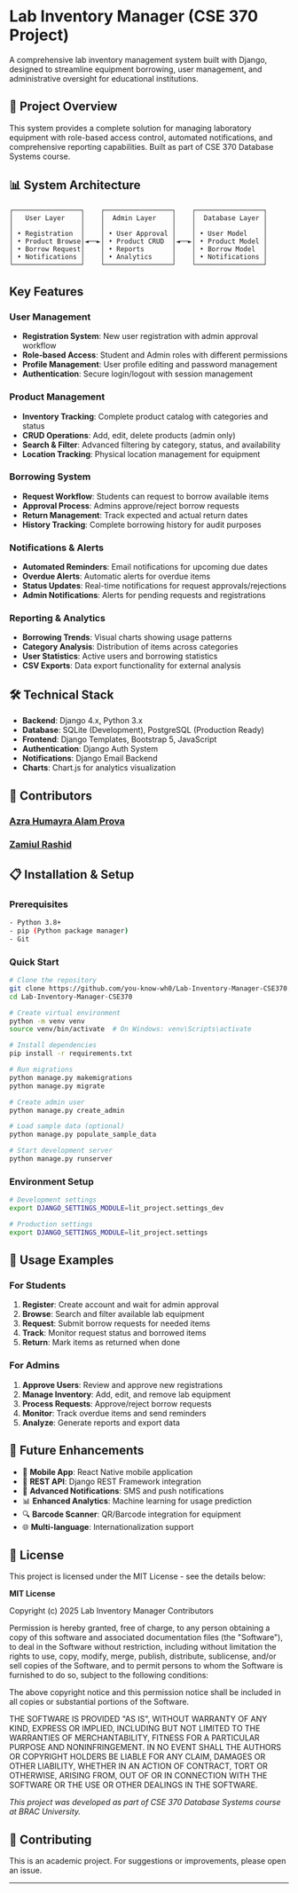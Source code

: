 # Lab Inventory Manager (CSE 370 Project)

A comprehensive lab inventory management system built with Django, designed to streamline equipment borrowing, user management, and administrative oversight for educational institutions.

## 🎯 Project Overview

This system provides a complete solution for managing laboratory equipment with role-based access control, automated notifications, and comprehensive reporting capabilities. Built as part of CSE 370 Database Systems course.

## 📊 System Architecture

```
┌─────────────────┐    ┌─────────────────┐    ┌─────────────────┐
│   User Layer    │    │  Admin Layer    │    │  Database Layer │
│                 │    │                 │    │                 │
│ • Registration  │    │ • User Approval │    │ • User Model    │
│ • Product Browse│◄──►│ • Product CRUD  │◄──►│ • Product Model │
│ • Borrow Request│    │ • Reports       │    │ • Borrow Model  │
│ • Notifications │    │ • Analytics     │    │ • Notifications │
└─────────────────┘    └─────────────────┘    └─────────────────┘
```

##  Key Features

### User Management
- **Registration System**: New user registration with admin approval workflow
- **Role-based Access**: Student and Admin roles with different permissions
- **Profile Management**: User profile editing and password management
- **Authentication**: Secure login/logout with session management

### Product Management
- **Inventory Tracking**: Complete product catalog with categories and status
- **CRUD Operations**: Add, edit, delete products (admin only)
- **Search & Filter**: Advanced filtering by category, status, and availability
- **Location Tracking**: Physical location management for equipment

### Borrowing System
- **Request Workflow**: Students can request to borrow available items
- **Approval Process**: Admins approve/reject borrow requests
- **Return Management**: Track expected and actual return dates
- **History Tracking**: Complete borrowing history for audit purposes

### Notifications & Alerts
- **Automated Reminders**: Email notifications for upcoming due dates
- **Overdue Alerts**: Automatic alerts for overdue items
- **Status Updates**: Real-time notifications for request approvals/rejections
- **Admin Notifications**: Alerts for pending requests and registrations

### Reporting & Analytics
- **Borrowing Trends**: Visual charts showing usage patterns
- **Category Analysis**: Distribution of items across categories
- **User Statistics**: Active users and borrowing statistics
- **CSV Exports**: Data export functionality for external analysis

## 🛠️ Technical Stack

- **Backend**: Django 4.x, Python 3.x
- **Database**: SQLite (Development), PostgreSQL (Production Ready)
- **Frontend**: Django Templates, Bootstrap 5, JavaScript
- **Authentication**: Django Auth System
- **Notifications**: Django Email Backend
- **Charts**: Chart.js for analytics visualization

## 👥 Contributors

### [Azra Humayra Alam Prova](https://github.com/you-know-wh0)
### [Zamiul Rashid](https://github.com/Zamiul-rashid)


## 📋 Installation & Setup

### Prerequisites
```bash
- Python 3.8+
- pip (Python package manager)
- Git
```

### Quick Start
```bash
# Clone the repository
git clone https://github.com/you-know-wh0/Lab-Inventory-Manager-CSE370.git
cd Lab-Inventory-Manager-CSE370

# Create virtual environment
python -m venv venv
source venv/bin/activate  # On Windows: venv\Scripts\activate

# Install dependencies
pip install -r requirements.txt

# Run migrations
python manage.py makemigrations
python manage.py migrate

# Create admin user
python manage.py create_admin

# Load sample data (optional)
python manage.py populate_sample_data

# Start development server
python manage.py runserver
```

### Environment Setup
```bash
# Development settings
export DJANGO_SETTINGS_MODULE=lit_project.settings_dev

# Production settings
export DJANGO_SETTINGS_MODULE=lit_project.settings
```

## 🎯 Usage Examples

### For Students
1. **Register**: Create account and wait for admin approval
2. **Browse**: Search and filter available lab equipment
3. **Request**: Submit borrow requests for needed items
4. **Track**: Monitor request status and borrowed items
5. **Return**: Mark items as returned when done

### For Admins
1. **Approve Users**: Review and approve new registrations
2. **Manage Inventory**: Add, edit, and remove lab equipment
3. **Process Requests**: Approve/reject borrow requests
4. **Monitor**: Track overdue items and send reminders
5. **Analyze**: Generate reports and export data

## 🔮 Future Enhancements

- 📱 **Mobile App**: React Native mobile application
- 🔗 **REST API**: Django REST Framework integration
- 📧 **Advanced Notifications**: SMS and push notifications
- 📊 **Enhanced Analytics**: Machine learning for usage prediction
- 🔍 **Barcode Scanner**: QR/Barcode integration for equipment
- 🌐 **Multi-language**: Internationalization support

## 📝 License

This project is licensed under the MIT License - see the details below:

**MIT License**

Copyright (c) 2025 Lab Inventory Manager Contributors

Permission is hereby granted, free of charge, to any person obtaining a copy
of this software and associated documentation files (the "Software"), to deal
in the Software without restriction, including without limitation the rights
to use, copy, modify, merge, publish, distribute, sublicense, and/or sell
copies of the Software, and to permit persons to whom the Software is
furnished to do so, subject to the following conditions:

The above copyright notice and this permission notice shall be included in all
copies or substantial portions of the Software.

THE SOFTWARE IS PROVIDED "AS IS", WITHOUT WARRANTY OF ANY KIND, EXPRESS OR
IMPLIED, INCLUDING BUT NOT LIMITED TO THE WARRANTIES OF MERCHANTABILITY,
FITNESS FOR A PARTICULAR PURPOSE AND NONINFRINGEMENT. IN NO EVENT SHALL THE
AUTHORS OR COPYRIGHT HOLDERS BE LIABLE FOR ANY CLAIM, DAMAGES OR OTHER
LIABILITY, WHETHER IN AN ACTION OF CONTRACT, TORT OR OTHERWISE, ARISING FROM,
OUT OF OR IN CONNECTION WITH THE SOFTWARE OR THE USE OR OTHER DEALINGS IN THE
SOFTWARE.

*This project was developed as part of CSE 370 Database Systems course at BRAC University.*

## 🤝 Contributing

This is an academic project. For suggestions or improvements, please open an issue.

---
